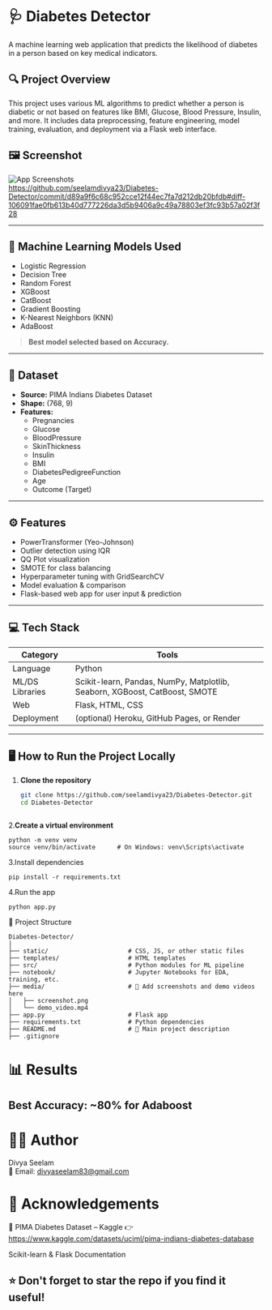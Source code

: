 # 🩺 Diabetes Detector

A machine learning web application that predicts the likelihood of diabetes in a person based on key medical indicators.

## 🔍 Project Overview

This project uses various ML algorithms to predict whether a person is diabetic or not based on features like BMI, Glucose, Blood Pressure, Insulin, and more. It includes data preprocessing, feature engineering, model training, evaluation, and deployment via a Flask web interface.

## 🖼️ Screenshot
![App Screenshots](https://raw.githubusercontent.com/seelamdivya23/Diabetes-Detector/main/media/screenshot.png) <br>
https://github.com/seelamdivya23/Diabetes-Detector/commit/d89a9f6c68c952cce12f44ec7fa7d212db20bfdb#diff-106091fae0fb613b40d777226da3d5b9406a9c49a78803ef3fc93b57a02f3f28




---

## 🧠 Machine Learning Models Used

- Logistic Regression
- Decision Tree
- Random Forest
- XGBoost
- CatBoost
- Gradient Boosting
- K-Nearest Neighbors (KNN)
- AdaBoost

> **Best model selected based on Accuracy.**

---

## 🧪 Dataset

- **Source:** PIMA Indians Diabetes Dataset
- **Shape:** (768, 9)
- **Features:**
  - Pregnancies
  - Glucose
  - BloodPressure
  - SkinThickness
  - Insulin
  - BMI
  - DiabetesPedigreeFunction
  - Age
  - Outcome (Target)

---

## ⚙️ Features

- PowerTransformer (Yeo-Johnson)
- Outlier detection using IQR
- QQ Plot visualization
- SMOTE for class balancing
- Hyperparameter tuning with GridSearchCV
- Model evaluation & comparison
- Flask-based web app for user input & prediction

---

## 💻 Tech Stack

| Category | Tools |
|----------|-------|
| Language | Python |
| ML/DS Libraries | Scikit-learn, Pandas, NumPy, Matplotlib, Seaborn, XGBoost, CatBoost, SMOTE |
| Web | Flask, HTML, CSS |
| Deployment | (optional) Heroku, GitHub Pages, or Render |

---

## 🖥️ How to Run the Project Locally

1. **Clone the repository**
   ```bash
   git clone https://github.com/seelamdivya23/Diabetes-Detector.git
   cd Diabetes-Detector
  
2.**Create a virtual environment**
```
python -m venv venv
source venv/bin/activate      # On Windows: venv\Scripts\activate
```
3.Install dependencies
```
pip install -r requirements.txt
```
4.Run the app
```
python app.py
```
📁 Project Structure
```
Diabetes-Detector/
│
├── static/                      # CSS, JS, or other static files
├── templates/                   # HTML templates
├── src/                         # Python modules for ML pipeline
├── notebook/                    # Jupyter Notebooks for EDA, training, etc.
├── media/                       # 📸 Add screenshots and demo videos here
│   ├── screenshot.png
│   └── demo_video.mp4
├── app.py                       # Flask app
├── requirements.txt             # Python dependencies
├── README.md                    # 📝 Main project description
├── .gitignore

```
# 📊 Results
 ## Best Accuracy: ~80% for Adaboost

 # 🙋‍♀️ Author
 Divya Seelam <br>
📧 Email: divyaseelam83@gmail.com
# 🌟 Acknowledgements
🔗 PIMA Diabetes Dataset – Kaggle
👉 https://www.kaggle.com/datasets/uciml/pima-indians-diabetes-database

Scikit-learn & Flask Documentation
## ⭐️ Don't forget to star the repo if you find it useful!

   

